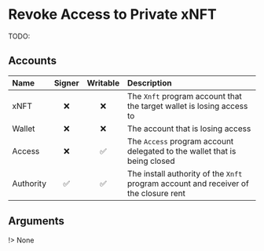 # Revoke Access to Private xNFT

TODO:

## Accounts

| Name      | Signer | Writable | Description                                                                          |
| :-------- | :----: | :------: | :----------------------------------------------------------------------------------- |
| xNFT      |   ❌    |    ❌     | The `Xnft` program account that the target wallet is losing access to                |
| Wallet    |   ❌    |    ❌     | The account that is losing access                                                    |
| Access    |   ❌    |    ✅     | The `Access` program account delegated to the wallet that is being closed            |
| Authority |   ✅    |    ✅     | The install authority of the `Xnft` program account and receiver of the closure rent |

## Arguments

!> None
